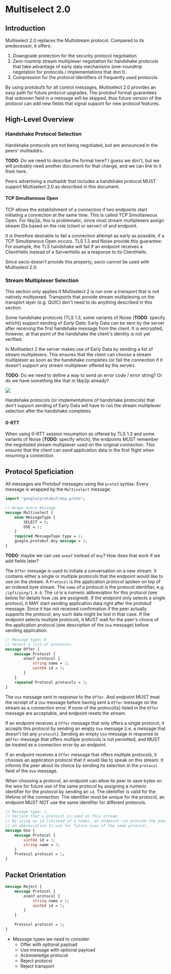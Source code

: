 # Multiselect 2.0

## Introduction

Multiselect 2.0 replaces the Multistream protocol. Compared to its predecessor, it offers:

1. Downgrade protection for the security protocol negotiation.
2. Zero-rountrip stream multiplexer negotiation for handshake protocols that take advantage of early data mechanisms (one-roundtrip negotation for protocols / implementations that don't).
3. Compression for the protocol identifiers of frequently used protocols.

By using protobufs for all control messages, Multiselect 2.0 provides an easy path for future protocol upgrades. The protobuf format guarantees that unknown field in a message will be skipped, thus future version of the protocol can add new fields that signal support for new protocol features.

## High-Level Overview

### Handshake Protocol Selection

Handshake protocols are not being negotiated, but are announced in the peers' multiaddrs. 

**TODO**: Do we need to describe the format here? I guess we don't, but we will probably need another document for that change, and we can link to it from here.

Peers advertising a multiaddr that includes a handshake protocol MUST support Multiselect 2.0 as described in this document.

#### TCP Simultaneous Open

TCP allows the establishment of a connection if two endpoints start initiating a connection at the same time. This is called TCP Simultaneous Open. For libp2p, this is problematic, since most stream multiplexers assign stream IDs based on the role (client or server) of and endpoint.

It is therefore desirable to fail a connection attempt as early as possible, if a TCP Simultaneous Open occurs. TLS 1.3 and Noise provide this guarantee: For example, the TLS handshake will fail if an endpoint receives a ClientHello instead of a ServerHello as a response to its ClientHello.

Since secio doesn't provide this property, secio cannot be used with Multiselect 2.0.

### Stream Multiplexer Selection

This section only applies if Multiselect 2 is run over a transport that is not natively multipexed. Transports that provide stream multiplexing on the transport layer (e.g. QUIC) don't need to do anything described in this section.

Some handshake protocols (TLS 1.3, some variants of Noise (**TODO**: specify which)) support sending of *Early Data*. Early Data can be sent by the server after receiving the first handshake message from the client. It is encrypted, however, at that point of the handshake the client's identity is not yet verified.

In Multiselect 2 the server makes use of Early Data by sending a list of stream multiplexers. This ensures that the client can choose a stream multiplexer as soon as the handshake completes (or fail the connection if it doesn't support any stream multiplexer offered by the server).

**TODO**: Do we need to define a way to send an error code / error string? Or do we have something like that in libp2p already?

![](https://i.imgur.com/N1cdcEK.png)

Handshake protocols (or implementations of handshake protocols) that don't support sending of Early Data will have to run the stream multiplexer selection after the handshake completes.

#### 0-RTT

When using 0-RTT session resumption as offered by TLS 1.3 and some variants of Noise (**TODO**: specify which), the endpoints MUST remember the negotiated stream multiplexer used on the original connection. This ensures that the client can send application data in the first flight when resuming a connection.

## Protocol Speficiation

All messages are Protobuf messages using the `proto3` syntax. Every message is wrapped by the `Multiselect` message:

```protobuf
import "google/protobuf/any.proto";

// Wraps every message.
message Multiselect {
    enum MessageType {
        SELECT = 0;
        USE = 1;
    }
    required MessageType type = 1;
    google.protobuf.Any message = 2;
}
```

**TODO**: maybe we can use `oneof` instead of `Any`? How does that work if we add fields later?

The `Offer` message is used to initiate a conversation on a new stream. It contains either a single or multiple protocols that the endpoint would like to use on the stream.
A `Protocol` is the application protocol spoken on top of an ordered byte stream. The `name` of a protocol is the protocol identifier, e.g. `/ipfs/ping/1.0.0`. The `id` is a numeric abbreviation for this protocol (see below for details how `id`s are assigned).
If the endpoint only selects a single protocol, it MAY start sending application data right after the protobuf message. Since it has not received confirmation if the peer actually supports the protocol, any such data might be lost in that case.
If the endpoint selects multiple protocols, it MUST wait for the peer's choice of the application protocol (see description of the `Use` message) before sending application.

```protobuf
// Message type: 0
// Select a list of protocols.
message Offer {
    message Protocol {
        oneof protocol {
            string name = 1;
            uint64 id = 2;
        }
    }
    repeated Protocol protocols = 1;
}
```

The `Use` message sent in response to the `Offer`. And endpoint MUST treat the receipt of a `Use` message before having sent a `Offer` message on the stream as a connection error.
If none of the protocol(s) listed in the `Offer` message are acceptable, and endpoint resets the stream.

If an endpoint receives a `Offer` message that only offers a single protocol, it accepts this protocol by sending an empty `Use` message (i.e. a message that doesn't list any `protocol`). Sending an empty `Use` message in response to a`Offer` message that offers multiple protocols is not permitted, and MUST be treated as a connection error by an endpoint.

If an endpoint receives a `Offer` message that offers multiple protocols, it chooses an application protocol that it would like to speak on this stream. It informs the peer about its choice by sending its selection in the `protocol` field of the `Use` message.

When choosing a protocol, an endpoint can allow its peer to save bytes on the wire for future use of the same protocol by assigning a numeric identifier for the protocol by sending an `id`. The identifier is valid for the lifetime of the connection. The identifier must be unique for the protocol, an endpoint MUST NOT use the same identifier for different protocols.

```protobuf
// Message type: 1.
// Declare that a protocol is used on this stream.
// By using an id (instead of a name), an endpoint can provide the peer
// an abbreviation to use for future uses of the same protocol.
message Use {
    message Protocol {
        uint64 id = 1;
        string name = 2;
    }
    Protocol protocol = 1;
}
```

## Packet Orientation

```protobuf
message Reject {
    message Protocol {
        oneof protocol {
            string name = 1;
            uint64 id = 2;
        }
    }
    
    Protocol protocol = 1;
}
```

- Message types we need to consider:
  - Offer with optional payload
  - Use message with optional payload
  - Acknowledge protocol
  - Reject protocol
  - Reject transport

